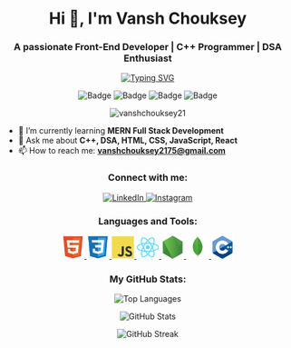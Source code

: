 <h1 align="center">
    Hi 👋, I'm Vansh Chouksey
  </h1>
  
  <h3 align="center">
    A passionate Front-End Developer | C++ Programmer | DSA Enthusiast
  </h3>
  
  <!-- Typing animation -->
  <p align="center">
    <a href="https://github.com/vanshchouksey21">
      <img src="https://readme-typing-svg.herokuapp.com?font=Fira+Code&weight=500&size=24&pause=1000&center=true&vCenter=true&multiline=true&width=600&height=80&lines=Hi%2C+I'm+Vansh+Chouksey;Frontend+Developer;React+%7C+Node.js+%7C+MongoDB;C%2B%2B+Programmer+%7C+DSA+Lover;Open+to+work+and+collaborate+%F0%9F%9A%80" alt="Typing SVG" />
    </a>
  </p>
  
  <!-- Badges -->
  <p align="center">
    <img src="https://img.shields.io/badge/Frontend%20Developer-blue" alt="Badge" />
    <img src="https://img.shields.io/badge/MERN%20Stack%20Developer-green" alt="Badge" />
    <img src="https://img.shields.io/badge/Open%20to%20Work-orange" alt="Badge" />
    <img src="https://img.shields.io/badge/C%2B%2B%20Programmer-critical" alt="Badge" />
  </p>
  
  <!-- Profile Views -->
  <p align="center">
    <img src="https://komarev.com/ghpvc/?username=vanshchouksey21&label=Profile%20views&color=0e75b6&style=flat" alt="vanshchouksey21" />
  </p>
  
  <!-- About Me -->
  - 🌱 I’m currently learning **MERN Full Stack Development**
  - 💬 Ask me about **C++, DSA, HTML, CSS, JavaScript, React**
  - 📫 How to reach me: **vanshchouksey2175@gmail.com**
  
  <!-- Connect with me -->
  <h3 align="center">Connect with me:</h3>
  <p align="center">
    <a href="https://www.linkedin.com/public-profile/settings?trk=d_flagship3_profile_self_view_public_profile" target="blank">
      <img src="https://raw.githubusercontent.com/rahuldkjain/github-profile-readme-generator/master/src/images/icons/Social/linked-in-alt.svg" alt="LinkedIn" height="30" width="40" />
    </a>
    <a href="https://www.instagram.com/vansh_chouksey_21" target="blank">
      <img src="https://raw.githubusercontent.com/rahuldkjain/github-profile-readme-generator/master/src/images/icons/Social/instagram.svg" alt="Instagram" height="30" width="40" />
    </a>
  </p>
  
  <!-- Languages and Tools -->
  <h3 align="center">Languages and Tools:</h3>
  <p align="center">
    <a href="https://developer.mozilla.org/en-US/docs/Web/HTML" target="_blank">
      <img src="https://raw.githubusercontent.com/devicons/devicon/master/icons/html5/html5-original.svg" alt="HTML" width="40" height="40" />
    </a>
    <a href="https://developer.mozilla.org/en-US/docs/Web/CSS" target="_blank">
      <img src="https://raw.githubusercontent.com/devicons/devicon/master/icons/css3/css3-original.svg" alt="CSS" width="40" height="40" />
    </a>
    <a href="https://developer.mozilla.org/en-US/docs/Web/JavaScript" target="_blank">
      <img src="https://raw.githubusercontent.com/devicons/devicon/master/icons/javascript/javascript-original.svg" alt="JavaScript" width="40" height="40" />
    </a>
    <a href="https://react.dev" target="_blank">
      <img src="https://raw.githubusercontent.com/devicons/devicon/master/icons/react/react-original.svg" alt="React" width="40" height="40" />
    </a>
    <a href="https://nodejs.org" target="_blank">
      <img src="https://raw.githubusercontent.com/devicons/devicon/master/icons/nodejs/nodejs-original.svg" alt="Node.js" width="40" height="40" />
    </a>
    <a href="https://www.mongodb.com/" target="_blank">
      <img src="https://raw.githubusercontent.com/devicons/devicon/master/icons/mongodb/mongodb-original.svg" alt="MongoDB" width="40" height="40" />
    </a>
    <a href="https://www.w3schools.com/cpp/" target="_blank">
      <img src="https://raw.githubusercontent.com/devicons/devicon/master/icons/cplusplus/cplusplus-original.svg" alt="C++" width="40" height="40" />
    </a>
  </p>
  
  <!-- GitHub Stats -->
  <h3 align="center">My GitHub Stats:</h3>
  <p align="center">
    <img src="https://github-readme-stats.vercel.app/api/top-langs/?username=vanshchouksey21&layout=compact&theme=tokyonight" alt="Top Languages" />
  </p>
  
  <p align="center">
    <img src="https://github-readme-stats.vercel.app/api?username=vanshchouksey21&show_icons=true&theme=tokyonight" alt="GitHub Stats" />
  </p>
  
  <p align="center">
    <img src="https://github-readme-streak-stats.herokuapp.com/?user=vanshchouksey21&theme=tokyonight" alt="GitHub Streak" />
  </p>
  
